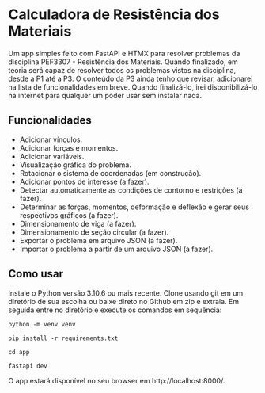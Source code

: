 # Calculadora de Resistência dos Materiais

Um app simples feito com FastAPI e HTMX para resolver problemas da disciplina PEF3307 - Resistência dos Materiais.
Quando finalizado, em teoria será capaz de resolver todos os problemas vistos na disciplina, desde a P1 até a P3.
O conteúdo da P3 ainda tenho que revisar, adicionarei na lista de funcionalidades em breve.
Quando finalizá-lo, irei disponibilizá-lo na internet para qualquer um poder usar sem instalar nada.

## Funcionalidades
- Adicionar vínculos.
- Adicionar forças e momentos.
- Adicionar variáveis.
- Visualização gráfica do problema.
- Rotacionar o sistema de coordenadas (em construção).
- Adicionar pontos de interesse (a fazer).
- Detectar automaticamente as condições de contorno e restrições (a fazer).
- Determinar as forças, momentos, deformação e deflexão e gerar seus respectivos gráficos (a fazer).
- Dimensionamento de viga (a fazer).
- Dimensionamento de seção circular (a fazer).
- Exportar o problema em arquivo JSON (a fazer).
- Importar o problema a partir de um arquivo JSON (a fazer).

## Como usar

Instale o Python versão 3.10.6 ou mais recente.
Clone usando git em um diretório de sua escolha ou baixe direto no Github em zip e extraia. 
Em seguida entre no diretório e execute os comandos em sequência:

```
python -m venv venv

pip install -r requirements.txt

cd app

fastapi dev

```

O app estará disponível no seu browser em http://localhost:8000/.